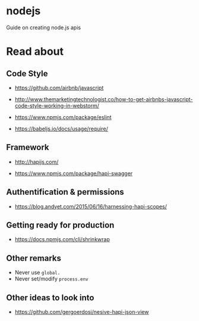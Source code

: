 # nodejs
Guide on creating node.js apis

Read about
==========


Code Style
----------
* https://github.com/airbnb/javascript

* http://www.themarketingtechnologist.co/how-to-get-airbnbs-javascript-code-style-working-in-webstorm/

* https://www.npmjs.com/package/eslint

* https://babeljs.io/docs/usage/require/


Framework
---------
* http://hapijs.com/

* https://www.npmjs.com/package/hapi-swagger


Authentification & permissions
----------------
* https://blog.andyet.com/2015/06/16/harnessing-hapi-scopes/


Getting ready for production
----------------------------
* https://docs.npmjs.com/cli/shrinkwrap



Other remarks
-------------
* Never use `global.`
* Never set/modify `process.env`

Other ideas to look into
--------------------
* https://github.com/gergoerdosi/nesive-hapi-json-view

